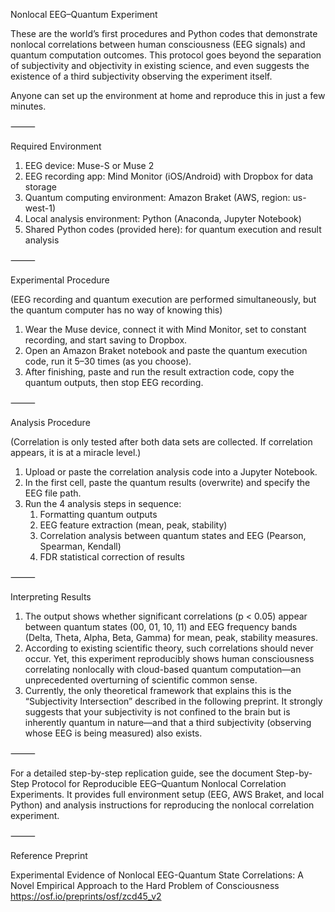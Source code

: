 Nonlocal EEG–Quantum Experiment

These are the world’s first procedures and Python codes that demonstrate nonlocal correlations between human consciousness (EEG signals) and quantum computation outcomes.
This protocol goes beyond the separation of subjectivity and objectivity in existing science, and even suggests the existence of a third subjectivity observing the experiment itself.

Anyone can set up the environment at home and reproduce this in just a few minutes.

⸻

Required Environment
1.	EEG device: Muse-S or Muse 2
2.	EEG recording app: Mind Monitor (iOS/Android) with Dropbox for data storage
3.	Quantum computing environment: Amazon Braket (AWS, region: us-west-1)
4.	Local analysis environment: Python (Anaconda, Jupyter Notebook)
5.	Shared Python codes (provided here): for quantum execution and result analysis

⸻

Experimental Procedure

(EEG recording and quantum execution are performed simultaneously, but the quantum computer has no way of knowing this)
1.	Wear the Muse device, connect it with Mind Monitor, set to constant recording, and start saving to Dropbox.
2.	Open an Amazon Braket notebook and paste the quantum execution code, run it 5–30 times (as you choose).
3.	After finishing, paste and run the result extraction code, copy the quantum outputs, then stop EEG recording.

⸻

Analysis Procedure

(Correlation is only tested after both data sets are collected. If correlation appears, it is at a miracle level.)
1.	Upload or paste the correlation analysis code into a Jupyter Notebook.
2.	In the first cell, paste the quantum results (overwrite) and specify the EEG file path.
3.	Run the 4 analysis steps in sequence:
	1.	Formatting quantum outputs
 	2.	EEG feature extraction (mean, peak, stability)
 	3.	Correlation analysis between quantum states and EEG (Pearson, Spearman, Kendall)
 	4.	FDR statistical correction of results

⸻

Interpreting Results
1.	The output shows whether significant correlations (p < 0.05) appear between quantum states (00, 01, 10, 11) and EEG frequency bands (Delta, Theta, Alpha, Beta, Gamma) for mean, peak, stability measures.
2.	According to existing scientific theory, such correlations should never occur. Yet, this experiment reproducibly shows human consciousness correlating nonlocally with cloud-based quantum computation—an unprecedented overturning of scientific common sense.
3.	Currently, the only theoretical framework that explains this is the “Subjectivity Intersection” described in the following preprint. It strongly suggests that your subjectivity is not confined to the brain but is inherently quantum in nature—and that a third subjectivity (observing whose EEG is being measured) also exists.

⸻

For a detailed step-by-step replication guide, see the document
Step-by-Step Protocol for Reproducible EEG–Quantum Nonlocal Correlation Experiments.
It provides full environment setup (EEG, AWS Braket, and local Python) and analysis instructions for reproducing the nonlocal correlation experiment.

⸻

Reference Preprint

Experimental Evidence of Nonlocal EEG-Quantum State Correlations: A Novel Empirical Approach to the Hard Problem of Consciousness
https://osf.io/preprints/osf/zcd45_v2
